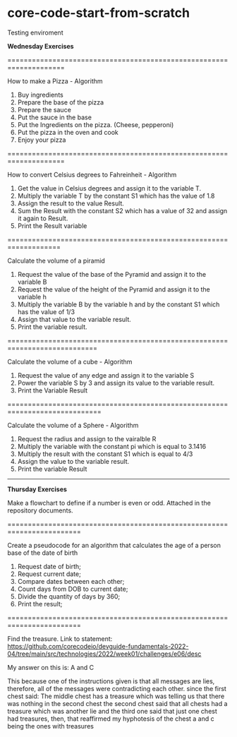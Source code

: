 # core-code-start-from-scratch
Testing enviroment


**Wednesday Exercises**

====================================================================


How to make a Pizza - Algorithm

1. Buy ingredients
2. Prepare the base of the pizza
3. Prepare the sauce
4. Put the sauce in the base
5. Put the Ingredients on the pizza. (Cheese, pepperoni)
6. Put the pizza in the oven and cook
7. Enjoy your pizza


====================================================================

How to convert Celsius degrees to Fahreinheit - Algorithm

1. Get the value in Celsius degrees and assign it to the variable T.
2. Multiply the variable T by the constant S1 which has the value of 1.8
3. Assign the result to the value Result.
4. Sum the Result with the constant S2 which has a value of 32 and assign it again to Result.
5. Print the Result variable


===================================================================


Calculate the volume of a piramid

1. Request the value of the base of the Pyramid and assign it to the variable B
2. Request the value of the height of the Pyramid and assign it to the variable h
3. Multiply the variable B by the variable h and by the constant S1 which has the value of 1/3
4. Assign that value to the variable result.
5. Print the variable result.


============================================================================


Calculate the volume of a cube - Algorithm

1. Request the value of any edge and assign it to the variable S
2. Power the variable S by 3 and assign its value to the variable result.
3. Print the Variable Result

=============================================================================

Calculate the volume of a Sphere - Algorithm

1. Request the radius and assign to the vairalble R
2. Multiply the variable with the constant pi which is equal to 3.1416
3. Multiply the result with the constant S1 which is equal to 4/3
4. Assign the value to the variable result.
5. Print the variable Result


************************************************************************

**Thursday Exercises**


Make a flowchart to define if a number is even or odd. Attached in the repository documents.


========================================================================

Create a pseudocode for an algorithm that calculates the age of a person base of the date of birth

1. Request date of birth;
2. Request current date;
3. Compare dates between each other;
4. Count days from DOB to current date;
5. Divide the quantity of days by 360;
6. Print the result;


========================================================================

Find the treasure. Link to statement: https://github.com/corecodeio/devguide-fundamentals-2022-04/tree/main/src/technologies/2022/week01/challenges/e06/desc

My answer on this is: A and C

This because one of the instructions given is that all messages are lies, therefore, all of the messages were contradicting each other.
since the first chest said: The middle chest has a treasure which was telling us that there was nothing in the second chest
the second chest said that all chests had a treasure which was another lie
and the third one said that just one chest had treasures, then, that reaffirmed my hyphotesis of the chest a and c being the ones with treasures

